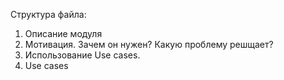 Структура файла:

1. Описание модуля
3. Мотивация. Зачем он нужен? Какую проблему решщает?
2. Использование Use cases.
4. Use cases


